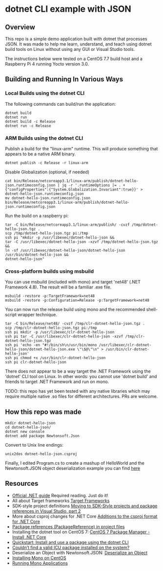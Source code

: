 # dotnet CLI example with JSON

## Overview

This repo is a simple demo application built with dotnet that processes JSON. It
was made to help me learn, understand, and teach using dotnet build tools on
Linux without using any GUI or Visual Studio tools.

The instructions below were tested on a CentOS 7.7 build host and a Raspberry
Pi 4 running Yocto version 3.0.

## Building and Running In Various Ways

### Local Builds using the dotnet CLI

The following commands can build/run the application:

```
dotnet build
dotnet run
dotnet build -c Release
dotnet run -c Release
```

### ARM Builds using the dotnet CLI

Publish a build for the "linux-arm" runtime. This will produce something that
appears to be a native ARM binary.

```
dotnet publish -c Release -r linux-arm
```

Disable Globalization (optional, if needed)

```
cat bin/Release/netcoreapp3.1/linux-arm/publish/dotnet-hello-json.runtimeconfig.json | jq -r '.runtimeOptions |= . + {"configProperties":{"System.Globalization.Invariant":true}}' > dotnet-hello-json.runtimeconfig.json
mv dotnet-hello-json.runtimeconfig.json bin/Release/netcoreapp3.1/linux-arm/publish/dotnet-hello-json.runtimeconfig.json
```

Run the build on a raspberry pi:
```
tar -C bin/Release/netcoreapp3.1/linux-arm/publish/ -cvzf /tmp/dotnet-hello-json.tgz .
scp /tmp/dotnet-hello-json.tgz pi:/tmp
ssh pi "mkdir -p /usr/libexec/dotnet-hello-json &&
tar -C /usr/libexec/dotnet-hello-json -xzvf /tmp/dotnet-hello-json.tgz &&
ln -sf /usr/libexec/dotnet-hello-json/dotnet-hello-json /usr/bin/dotnet-hello-json &&
dotnet-hello-json"
```

### Cross-platform builds using msbuild

You can use msbuild (included with mono) and target 'net48' (.NET Framework
4.8). The result will be a familiar .exe file.

```
msbuild -restore -p:TargetFramework=net48
msbuild -restore -p:Configuration=Release -p:TargetFramework=net48
```

You can now run the release build using mono and the recommended shell-script
wrapper technique.

```
tar -C bin/Release/net48/ -cvzf /tmp/clr-dotnet-hello-json.tgz .
scp /tmp/clr-dotnet-hello-json.tgz pi:/tmp
ssh pi mkdir -p /usr/libexec/clr-dotnet-hello-json
ssh pi tar -C /usr/libexec/clr-dotnet-hello-json -xzvf /tmp/clr-dotnet-hello-json.tgz
ssh pi 'echo -en "#!/bin/sh\n/usr/bin/mono /usr/libexec/clr-dotnet-hello-json/dotnet-hello-json.exe \"\$@\"\n" > /usr/bin/clr-dotnet-hello-json'
ssh pi chmod +x /usr/bin/clr-dotnet-hello-json
ssh pi clr-dotnet-hello-json
```

There does not appear to be a way target the .NET Framework using the 'dotnet'
CLI tool on Linux. In other words: you cannot use 'dotnet build' and friends to
target .NET Framework and run on mono.

TODO: this repo has yet been tested with any native libraries which may require
multiple native .so files for different architectures. PRs are welcome.

## How this repo was made

```
mkdir dotnet-hello-json
cd dotnet-hello-json/
dotnet new console
dotnet add package Newtonsoft.Json
```

Convert to Unix line endings:

```
unix2dos dotnet-hello-json.csproj
```

Finally, I edited Program.cs to create a mashup of HelloWorld and the
Newtonsoft.JSON object deserialization example you can find
[here](https://www.newtonsoft.com/json/help/html/DeserializeObject.htm)

## Resources
* [Official .NET guide](https://docs.microsoft.com/en-us/dotnet/standard/)
  Required reading. Just do it!
* All about Target frameworks [Target
  Frameworks](https://docs.microsoft.com/en-us/nuget/reference/target-frameworks)
* SDK-style project definitions [Moving to SDK-Style projects and package
  references in Visual Studio, part
  2](http://hermit.no/moving-to-sdk-style-projects-and-package-references-in-visual-studio-part-2/)
* More about csproj changes for .NET Core [Additions to the csproj format for
  .NET Core](https://docs.microsoft.com/en-us/dotnet/core/tools/csproj)
* [Package references (PackageReference) in project
  files](https://docs.microsoft.com/en-us/nuget/consume-packages/package-references-in-project-files)
* Installing the dotnet tool on CentOS 7: [CentOS 7 Package Manager - Install
  .NET
  Core](https://docs.microsoft.com/en-us/dotnet/core/install/linux-package-manager-centos7)
* [Quickstart: Install and use a package using the dotnet
  CLI](https://docs.microsoft.com/en-us/nuget/quickstart/install-and-use-a-package-using-the-dotnet-cli)
* [Couldn’t find a valid ICU package installed on the
  system?](https://github.com/dotnet/core/issues/2186)
* Deserialize an Object with Newtonsoft.JSON: [Deserialize an
  Object](https://www.newtonsoft.com/json/help/html/DeserializeObject.htm)
* [Installing Mono on
  CentOS](https://www.mono-project.com/download/stable/#download-lin-centos)
* [Running Mono
  Applications](https://www.mono-project.com/archived/guiderunning_mono_applications/)


